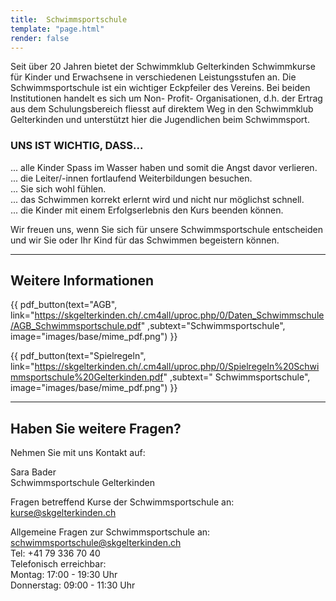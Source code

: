```yaml
---
title:  Schwimmsportschule
template: "page.html"
render: false
---
```


Seit über 20 Jahren bietet der Schwimmklub Gelterkinden Schwimmkurse für Kinder und Erwachsene in verschiedenen Leistungsstufen an. Die Schwimmsportschule ist ein  wichtiger Eckpfeiler des Vereins. Bei beiden Institutionen handelt es sich um Non- Profit- Organisationen, d.h. der Ertrag aus dem Schulungsbereich fliesst auf direktem Weg in den Schwimmklub Gelterkinden und unterstützt hier die Jugendlichen beim Schwimmsport.

### UNS IST WICHTIG, DASS...

... alle Kinder Spass im Wasser haben und somit die Angst davor verlieren.<br>
... die Leiter/-innen fortlaufend Weiterbildungen besuchen.<br>
... Sie sich wohl fühlen. <br>
... das Schwimmen korrekt erlernt wird und nicht nur möglichst schnell.<br>
... die Kinder mit einem Erfolgserlebnis den Kurs beenden können.<br>

Wir freuen uns, wenn Sie sich für unsere Schwimmsportschule entscheiden und wir Sie oder Ihr Kind für das Schwimmen begeistern können.



____________________________________________ 
<!-- Split, Weitere Informationen Links -->
## Weitere Informationen

{{ pdf_button(text="AGB", link="https://skgelterkinden.ch/.cm4all/uproc.php/0/Daten_Schwimmschule/AGB_Schwimmsportschule.pdf" ,subtext="Schwimmsportschule", image="images/base/mime_pdf.png") }}

{{ pdf_button(text="Spielregeln", link="https://skgelterkinden.ch/.cm4all/uproc.php/0/Spielregeln%20Schwimmsportschule%20Gelterkinden.pdf" ,subtext=" Schwimmsportschule", image="images/base/mime_pdf.png") }}



____________________________________________ 
<!-- Split, Weitere Informationen Rechts -->

## Haben Sie weitere Fragen?

Nehmen Sie mit uns Kontakt auf:

Sara Bader\
Schwimmsportschule Gelterkinden

Fragen betreffend Kurse der Schwimmsportschule an:\
[kurse@skgelterkinden.ch](mailto:kurse@skgelterkinden.ch)

Allgemeine Fragen zur Schwimmsportschule an:\
[schwimmsportschule@skgelterkinden.ch](mailto:schwimmsportschule@skgelterkinden.ch)\
Tel: +41 79 336 70 40\
Telefonisch erreichbar:\
Montag: 17:00 - 19:30 Uhr\
Donnerstag: 09:00 - 11:30 Uhr